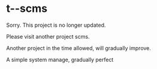 # t--scms
Sorry. This project is no longer updated.

Please visit another project scms.

Another project in the time allowed, will gradually improve.

A simple system manage, gradually perfect
